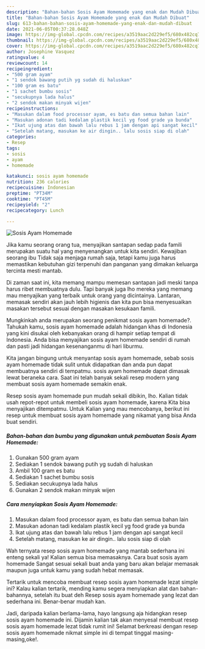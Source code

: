 ```yaml
---
description: "Bahan-bahan Sosis Ayam Homemade yang enak dan Mudah Dibuat"
title: "Bahan-bahan Sosis Ayam Homemade yang enak dan Mudah Dibuat"
slug: 613-bahan-bahan-sosis-ayam-homemade-yang-enak-dan-mudah-dibuat
date: 2021-06-05T00:37:28.048Z
image: https://img-global.cpcdn.com/recipes/a3519aac2d229ef5/680x482cq70/sosis-ayam-homemade-foto-resep-utama.jpg
thumbnail: https://img-global.cpcdn.com/recipes/a3519aac2d229ef5/680x482cq70/sosis-ayam-homemade-foto-resep-utama.jpg
cover: https://img-global.cpcdn.com/recipes/a3519aac2d229ef5/680x482cq70/sosis-ayam-homemade-foto-resep-utama.jpg
author: Josephine Vasquez
ratingvalue: 4
reviewcount: 14
recipeingredient:
- "500 gram ayam"
- "1 sendok bawang putih yg sudah di haluskan"
- "100 gram es batu"
- "1 sachet bumbu sosis"
- "secukupnya lada halus"
- "2 sendok makan minyak wijen"
recipeinstructions:
- "Masukan dalam food processor ayam, es batu dan semua bahan lain"
- "Masukan adonan tadi kedalam plastik kecil yg food grade ya bunda"
- "Ikat ujung atas dan bawah lalu rebus 1 jam dengan api sangat kecil"
- "Setelah matang, masukan ke air dingin.. lalu sosis siap di olah"
categories:
- Resep
tags:
- sosis
- ayam
- homemade

katakunci: sosis ayam homemade 
nutrition: 236 calories
recipecuisine: Indonesian
preptime: "PT34M"
cooktime: "PT45M"
recipeyield: "2"
recipecategory: Lunch

---
```



![Sosis Ayam Homemade](https://img-global.cpcdn.com/recipes/a3519aac2d229ef5/680x482cq70/sosis-ayam-homemade-foto-resep-utama.jpg)

Jika kamu seorang orang tua, menyajikan santapan sedap pada famili merupakan suatu hal yang menyenangkan untuk kita sendiri. Kewajiban seorang ibu Tidak saja menjaga rumah saja, tetapi kamu juga harus memastikan kebutuhan gizi terpenuhi dan panganan yang dimakan keluarga tercinta mesti mantab.

Di zaman  saat ini, kita memang mampu memesan santapan jadi meski tanpa harus ribet membuatnya dulu. Tapi banyak juga lho mereka yang memang mau menyajikan yang terbaik untuk orang yang dicintainya. Lantaran, memasak sendiri akan jauh lebih higienis dan kita pun bisa menyesuaikan masakan tersebut sesuai dengan masakan kesukaan famili. 



Mungkinkah anda merupakan seorang penikmat sosis ayam homemade?. Tahukah kamu, sosis ayam homemade adalah hidangan khas di Indonesia yang kini disukai oleh kebanyakan orang di hampir setiap tempat di Indonesia. Anda bisa menyajikan sosis ayam homemade sendiri di rumah dan pasti jadi hidangan kesenanganmu di hari liburmu.

Kita jangan bingung untuk menyantap sosis ayam homemade, sebab sosis ayam homemade tidak sulit untuk didapatkan dan anda pun dapat membuatnya sendiri di tempatmu. sosis ayam homemade dapat dimasak lewat beraneka cara. Saat ini telah banyak sekali resep modern yang membuat sosis ayam homemade semakin enak.

Resep sosis ayam homemade pun mudah sekali dibikin, lho. Kalian tidak usah repot-repot untuk membeli sosis ayam homemade, karena Kita bisa menyajikan ditempatmu. Untuk Kalian yang mau mencobanya, berikut ini resep untuk membuat sosis ayam homemade yang nikamat yang bisa Anda buat sendiri.

<!--inarticleads1-->

##### Bahan-bahan dan bumbu yang digunakan untuk pembuatan Sosis Ayam Homemade:

1. Gunakan 500 gram ayam
1. Sediakan 1 sendok bawang putih yg sudah di haluskan
1. Ambil 100 gram es batu
1. Sediakan 1 sachet bumbu sosis
1. Sediakan secukupnya lada halus
1. Gunakan 2 sendok makan minyak wijen




<!--inarticleads2-->

##### Cara menyiapkan Sosis Ayam Homemade:

1. Masukan dalam food processor ayam, es batu dan semua bahan lain
1. Masukan adonan tadi kedalam plastik kecil yg food grade ya bunda
1. Ikat ujung atas dan bawah lalu rebus 1 jam dengan api sangat kecil
1. Setelah matang, masukan ke air dingin.. lalu sosis siap di olah




Wah ternyata resep sosis ayam homemade yang mantab sederhana ini enteng sekali ya! Kalian semua bisa memasaknya. Cara buat sosis ayam homemade Sangat sesuai sekali buat anda yang baru akan belajar memasak maupun juga untuk kamu yang sudah hebat memasak.

Tertarik untuk mencoba membuat resep sosis ayam homemade lezat simple ini? Kalau kalian tertarik, mending kamu segera menyiapkan alat dan bahan-bahannya, setelah itu buat deh Resep sosis ayam homemade yang lezat dan sederhana ini. Benar-benar mudah kan. 

Jadi, daripada kalian berlama-lama, hayo langsung aja hidangkan resep sosis ayam homemade ini. Dijamin kalian tak akan menyesal membuat resep sosis ayam homemade lezat tidak rumit ini! Selamat berkreasi dengan resep sosis ayam homemade nikmat simple ini di tempat tinggal masing-masing,oke!.

